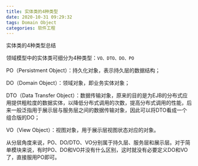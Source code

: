 ```yaml
---
title: 实体类的4种类型
date: 2020-10-31 09:29:32
tags: Domain Object
categories: 软件工程
---
```


实体类的4种类型总结

<!--more-->

领域模型中的实体类可细分为4种类型：`VO、DTO、DO、PO`

PO（Persistment Object）：持久化对象，表示持久层的数据结构；

DO（Domain Object）：领域对象，即业务实体对象；

DTO（Data Transfer Object）：数据传输对象，原来的目的是为EJB的分布式应用提供粗粒度的数据实体，以降低分布式调用的次数，提高分布式调用的性能，后来一般泛指用于展示层与服务层之间的数据传输对象，因此可以将DTO看成一个组合版的DO；

VO（View Object）：视图对象，用于展示层视图状态对应的对象。

从分层角度来说，PO、DO/DTO、VO分别属于持久层、服务层和展示层。对于简单模块来说，有时PO、DO和VO并没有什么区别，这时就没有必要定义DO和VO了，直接服用PO即可。

